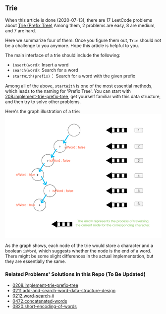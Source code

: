 ## Trie

When this article is done (2020-07-13), there are 17 LeetCode problems about [Trie (Prefix Tree)](https://leetcode.com/tag/trie/) Among them, 2 problems are easy, 8 are medium, and 7 are hard.

Here we summarize four of them. Once you figure them out, `Trie` should not be a challenge to you anymore. Hope this article is helpful to you.

The main interface of a trie should include the following:

- `insert(word)`: Insert a word
- `search(word)`: Search for a word
- `startWith(prefix)`： Search for a word with the given prefix

Among all of the above, `startWith` is one of the most essential methods, which leads to the naming for 'Prefix Tree'. You can start with [208.implement-trie-prefix-tree](https://leetcode.com/problems/implement-trie-prefix-tree), get yourself familiar with this data structure, and then try to solve other problems.

Here's the graph illustration of a trie: 
![](../assets/problems/208.implement-trie-prefix-tree-1.en.png)

As the graph shows, each node of the trie would store a character and a boolean `isWord`, which suggests whether the node is the end of a word. There might be some slight differences in the actual implementation, but they are essentially the same.

### Related Problems' Solutions in this Repo (To Be Updated)
- [0208.implement-trie-prefix-tree](https://github.com/azl397985856/leetcode/blob/b8e8fa5f0554926efa9039495b25ed7fc158372a/problems/208.implement-trie-prefix-tree.md)
- [0211.add-and-search-word-data-structure-design](https://github.com/azl397985856/leetcode/blob/b0b69f8f11dace3a9040b54532105d42e88e6599/problems/211.add-and-search-word-data-structure-design.md)
- [0212.word-search-ii](https://github.com/azl397985856/leetcode/blob/b0b69f8f11dace3a9040b54532105d42e88e6599/problems/212.word-search-ii.md)
- [0472.concatenated-words](https://github.com/azl397985856/leetcode/blob/master/problems/472.concatenated-words.md)
- [0820.short-encoding-of-words](https://github.com/azl397985856/leetcode/blob/master/problems/820.short-encoding-of-words.md)
